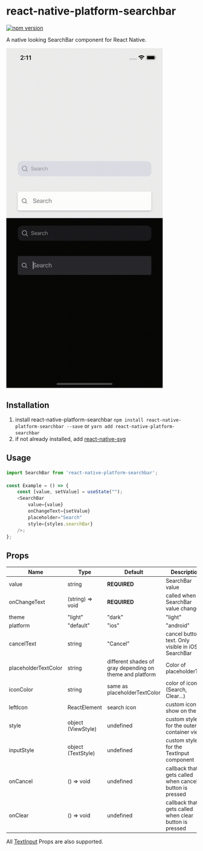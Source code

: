 # react-native-platform-searchbar

[![npm version](https://badge.fury.io/js/react-native-platform-searchbar.svg)](https://badge.fury.io/js/react-native-platform-searchbar)

A native looking SearchBar component for React Native.

<img src="https://github.com/benediktviebahn/react-native-platform-searchbar/raw/master/media/demo.gif" width="414" />

## Installation

1. install react-native-platform-searchbar
   `npm install react-native-platform-searchbar --save` or `yarn add react-native-platform-searchbar`
2. if not already installed, add [react-native-svg](https://github.com/react-native-community/react-native-svg)

## Usage

```js
import SearchBar from 'react-native-platform-searchbar';

const Example = () => {
    const [value, setValue] = useState("");
    <SearchBar
        value={value}
        onChangeText={setValue}
        placeholder="Search"
        style={styles.searchBar}
    />;
};
```

## Props

| Name                 | Type                                    | Default                                                  | Description                                                     |
| -------------------- | --------------------------------------- | -------------------------------------------------------- | --------------------------------------------------------------- |
| value                | string                                  | **REQUIRED**                                             | SearchBar value                                                 |
| onChangeText         | (string) => void                        | **REQUIRED**                                             | called when SearchBar value changes                             |
| theme                | "light" | "dark"                        | "light"                                                  | SearchBar theme                                                 |
| platform             | "default" | "ios" | "android"           | "default"                                                | which SearchBar version to use. "default" uses current platform |
| cancelText           | string                                  | "Cancel"                                                 | cancel button text. Only visible in iOS SearchBar               |
| placeholderTextColor | string                                  | different shades of gray depending on theme and platform | Color of placeholderText                                        |
| iconColor            | string                                  | same as placeholderTextColor                             | color of icons (Search, Clear...)                               |
| leftIcon             | ReactElement                            | search icon                                              | custom icon to show on the left                                 |
| style                | object (ViewStyle)                      | undefined                                                | custom style for the outer container view                       |
| inputStyle           | object (TextStyle)                      | undefined                                                | custom style for the TextInput component                        |
| onCancel             | () => void                              | undefined                                                | callback that gets called when cancel button is pressed         |
| onClear              | () => void                              | undefined                                                | callback that gets called when clear button is pressed          |

All [TextInput](https://reactnative.dev/docs/textinput) Props are also supported.
